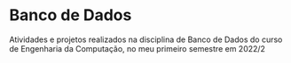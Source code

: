 # Banco de Dados
Atividades e projetos realizados na disciplina de Banco de Dados do curso de Engenharia da Computação, no meu primeiro semestre em 2022/2
